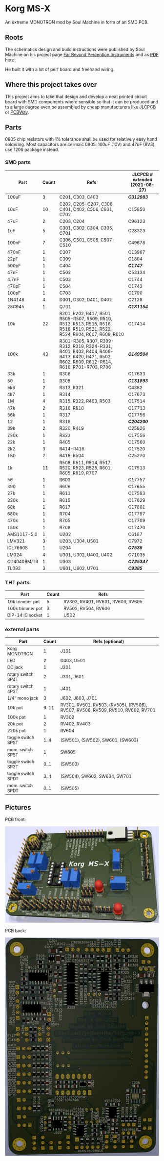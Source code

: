 # Korg MS-X

An extreme MONOTRON mod by Soul Machine in form of an SMD PCB.



## Roots

The schematics design and build instructions were published by Soul Machine on his project page
[Far Beyond Perception Instruments](https://www.djsoulmachine.com/farbeyondperception/msx.html)
and as 
[PDF here](http://www.djsoulmachine.com/farbeyondperception/msx/MSX-schematics.pdf).

He built it with a lot of perf board and freehand wiring.



## Where this project takes over

This project aims to take that design and develop a neat printed circuit board with SMD components where sensible so that it can be produced and to a large degree even be assembled by cheap manufacturers like [JLCPCB](jlcpcb.com) or [PCBWay](pcbway.com).



## Parts

0805 chip resistors with 1% tolerance shall be used for relatively easy hand soldering.
Most capacitors are cermaic 0805. 100uF (10V) and 47uF (6V3) use 1206 package instead.


### SMD parts

| Part        | Count | Refs                         | JLCPCB # ***extended*** (2021-08-27) |
| ---         | ---   | ---                                                 | ---           |
| 100uF       | 3     | C201, C303, C403                                    | ***C312983*** |
| 10uF        | 10    | C202, C205-C207, C308, C401, C402, C506, C601, C702 | C15850        |
| 47uF        | 2     | C203, C204                                          | C96123        |
| 1uF         | 5     | C301, C302, C304, C305, C701                        | C28323        |
| 100nF       | 7     | C306, C501, C505, C507-C510                         | C49678        |
| 470nF       | 1     | C307                                                | C13967        |
| 22pF        | 1     | C309                                                | C1804         |
| 500pF       | 1     | C404                                                | ***C1747***   |
| 47nF        | 1     | C502                                                | C53134        |
| 4.7nF       | 1     | C503                                                | C1744         |
| 470pF       | 1     | C504                                                | C1743         |
| 100pF       | 1     | C703                                                | C1790         |
| 1N4148      | 4     | D301, D302, D401, D402                              | C2128         |
| 2SC945      | 1     | Q701                                                | ***C181154*** |
| 10k         | 22    | R201, R202, R417, R501, R505-R507, R509, R510, R512, R513, R515, R516, R518, R519, R521, R522, R524, R604, R607, R608, R610 | C17414 |
| 100k        | 43    | R301-R305, R307, R309-R312, R318, R324-R331, R401, R402, R404, R406-R413, R420, R421, R502, R602, R609, R612-R614, R616, R701-R703, R706 | ***C149504*** |
| 33k         | 1     | R306                                                | C17633        |
| 50          | 1     | R308                                                | ***C131893*** |
| 5k6         | 2     | R313, R321                                          | C4382         |
| 4k7         | 1     | R314                                                | C17673        |
| 1M          | 4     | R315, R322, R403, R503                              | C17514        |
| 47k         | 2     | R316, R618                                          | C17713        |
| 56k         | 1     | R317                                                | C17756        |
| 12          | 1     | R319                                                | ***C204200*** |
| 39k         | 2     | R320, R419                                          | C25826        |
| 220k        | 1     | R323                                                | C17556        |
| 22k         | 1     | R405                                                | C17560        |
| 2k2         | 3     | R414-R416                                           | C17520        |
| 180         | 2     | R418, R504                                          | C25270        |
| 1k          | 11    | R508, R511, R514, R517, R520, R523, R525, R601, R605, R619, R707 | C17513 |
| 56          | 1     | R603                                                | C17757        |
| 390         | 1     | R606                                                | C17655        |
| 27k         | 1     | R611                                                | C17593        |
| 330k        | 1     | R615                                                | C17629        |
| 68k         | 1     | R617                                                | C17801        |
| 680k        | 1     | R704                                                | C17797        |
| 470k        | 1     | R705                                                | C17709        |
| 150k        | 1     | R708                                                | C17470        |
| AMS1117-5.0 | 1     | U202                                                | C6187         |
| LMV321      | 3     | U203, U304, U501                                    | C7972         |
| ICL7660S    | 1     | U204                                                | ***C7535***   |
| LM324       | 4     | U301, U302, U401, U402                              | C71035        |
| CD4040BM/TR | 1     | U303                                                | ***C725347*** |
| TL082       | 3     | U601, U602, U701                                    | ***C9385***   |


### THT parts

| Part             | Count | Refs                               |
| ---              | ---   | ---                                |
| 10k trimmer pot  | 5     | RV303, RV401, RV601, RV603, RV605  |
| 100k trimmer pot | 3     | RV502, RV504, RV606                |
| DIP-14 IC socket | 1     | U502                               |


### external parts

| Part               | Count | Refs (optional)                  |
| ---                | ---   | ---                              |
| Korg MONOTRON      | 1     | J101                             |
| LED                | 2     | D403, D501                       |
| DC jack            | 1     | J201                             |
| rotary switch 3P4T | 2     | J301, J601                       |
| rotary switch 4P3T | 1     | J401                             |
| 1/4" mono jack     | 3     | J602, J603, J701                 |
| 10k pot            | 9..11 | RV301, RV501, RV503, (RV505), (RV506), RV507, RV508, RV509, RV510, RV602, RV701 |
| 100k pot           | 1     | RV302                            |
| 20k pot            | 2     | RV402, RV403                     |
| 220k pot           | 1     | RV604                            |
| toggle switch SPST | 1..4  | (SW501), (SW502), SW601, (SW603) |
| mom. switch SPST   | 1     | SW605                            |
| toggle switch SP3T | 0..1  | (SW503)                          |
| toggle switch SPDT | 3..4  | (SW504), SW602, SW604, SW701     |
| mom. switch SPDT   | 0..1  | (SW505)                          |



## Pictures

PCB front:

![PCB front](pcb/front.jpg "PCB front")

PCB back:

![PCB back](pcb/back.jpg "PCB back")
